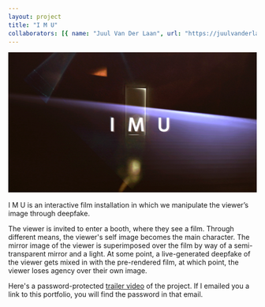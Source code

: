 ```yaml
---
layout: project
title: "I M U"
collaborators: [{ name: "Juul Van Der Laan", url: "https://juulvanderlaan.nl"}]
---
```

![I M U](./imu.jpg)

I M U is an interactive film installation in which we manipulate the viewer’s image through deepfake.

The viewer is invited to enter a booth, where they see a film. Through different means, the viewer's self image becomes the main character. The mirror image of the viewer is superimposed over the film by way of a semi-transparent mirror and a light. At some point, a live-generated deepfake of the viewer gets mixed in with the pre-rendered film, at which point, the viewer loses agency over their own image.

Here's a password-protected [trailer video](https://vimeo.com/910411587) of the project. If I emailed you a link to this portfolio, you will find the password in that email.
